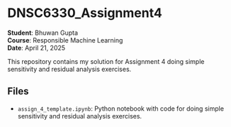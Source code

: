 # DNSC6330_Assignment4

**Student**: Bhuwan Gupta  
**Course**: Responsible Machine Learning  
**Date**: April 21, 2025  

This repository contains my solution for Assignment 4 doing simple sensitivity and residual analysis exercises. 

## Files
- `assign_4_template.ipynb`: Python notebook with code for doing simple sensitivity and residual analysis exercises.
